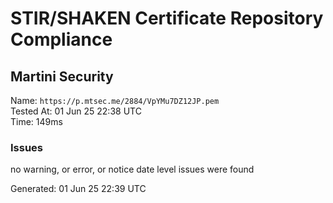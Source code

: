 # STIR/SHAKEN Certificate Repository Compliance

## Martini Security

Name: `https://p.mtsec.me/2884/VpYMu7DZ12JP.pem`\
Tested At: 01 Jun 25 22:38 UTC\
Time: 149ms

### Issues

no warning, or error, or notice date level issues were found

Generated: 01 Jun 25 22:39 UTC